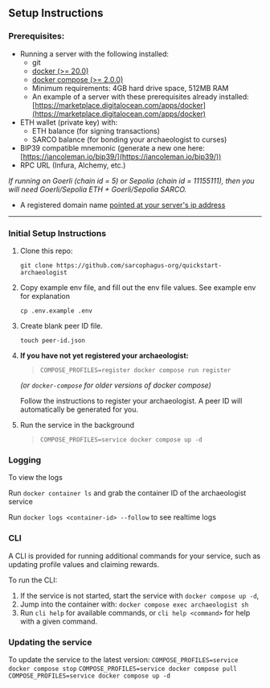 ## Setup Instructions

### Prerequisites:
- Running a server with the following installed:
  - git
  - [docker (>= 20.0)](https://www.simplilearn.com/tutorials/docker-tutorial/how-to-install-docker-on-ubuntu)
  - [docker compose (>= 2.0.0)](https://docs.docker.com/compose/install/linux/#install-the-plugin-manually)
  - Minimum requirements: 4GB hard drive space, 512MB RAM
  - An example of a server with these prerequisites already installed: [https://marketplace.digitalocean.com/apps/docker](https://marketplace.digitalocean.com/apps/docker)
- ETH wallet (private key) with:
  - ETH balance (for signing transactions)
  - SARCO balance (for bonding your archaeologist to curses)
- BIP39 compatible mnemonic (generate a new one here: [https://iancoleman.io/bip39/](https://iancoleman.io/bip39/))
- RPC URL (Infura, Alchemy, etc.)

_If running on Goerli (chain id = 5) or Sepolia (chain id = 11155111), then you will need Goerli/Sepolia ETH + Goerli/Sepolia SARCO._

- A registered domain name [pointed at your server's ip address](https://www.servers.com/support/knowledge/dedicated-servers/how-to-point-your-domain-name-to-dedicated-servers-ip-address#:~:text=To%20point%20your%20domain%20name%20to%20your%20dedicated%20server's%20public,on%20the%20domain's%20name%20servers.) 
---

### Initial Setup Instructions

1. Clone this repo:

   `git clone https://github.com/sarcophagus-org/quickstart-archaeologist`

2. Copy example env file, and fill out the env file values. See example env for explanation

   `cp .env.example .env`

3. Create blank peer ID file.

   `touch peer-id.json`

4. **If you have not yet registered your archaeologist:**

   > `COMPOSE_PROFILES=register docker compose run register`  
   
   _(or `docker-compose` for older versions of docker compose)_

   Follow the instructions to register your archaeologist. A peer ID will automatically be generated for you.

5. Run the service in the background

   > `COMPOSE_PROFILES=service docker compose up -d`

### Logging
To view the logs

Run `docker container ls` and grab the container ID of the archaeologist service

Run `docker logs <container-id> --follow` to see realtime logs

### CLI
A CLI is provided for running additional commands for your service, such as updating profile values and claiming rewards.

To run the CLI: 
1. If the service is not started, start the service with `docker compose up -d`,
2. Jump into the container with: `docker compose exec archaeologist sh`
3. Run `cli help` for available commands, or `cli help <command>` for help with a given command.

### Updating the service
To update the service to the latest version:
`COMPOSE_PROFILES=service docker compose stop`
`COMPOSE_PROFILES=service docker compose pull`
`COMPOSE_PROFILES=service docker compose up -d`
